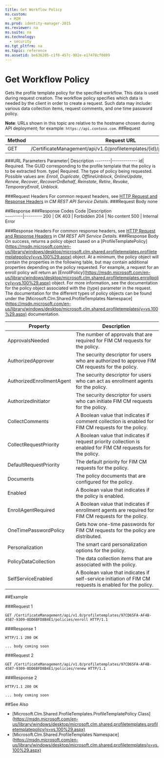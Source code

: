 ```yaml
---
title: Get Workflow Policy
ms.custom:
  - MIM
ms.prod: identity-manager-2015
ms.reviewer: na
ms.suite: na
ms.technology:
  - security
ms.tgt_pltfrm: na
ms.topic: reference
ms.assetid: be636205-c1f0-457c-982e-e17478cf0889
---
```

# Get Workflow Policy
Gets the profile template policy for the specified workflow. This data is used during request creation. The workflow policy specifies which data is needed by the client in order to create a request. Such data may include: various data collection items, request comments, and one time password policy.

**Note**: URLs shown in this topic are relative to the hostname chosen during API deployment; for example: `https://api.contoso.com`.
##Request


Method  |Request URL  
---------|---------
GET     |/CertificateManagement/api/v1.0/profiletemplates/{id}/policy/workflow/{type}

###URL Parameters
Parameter| Description
--------|-------------
id| Required. The GUID corresponding to the profile template that the policy is to be extracted from.
type| Required. The type of policy being requested. Possible values are: *Enroll*, *Duplicate*, *OfflineUnblock*, *OnlineUpdate*, *Renew*, *Recover*, *RecoverOnBehalf*, *Reinstate*, *Retire*, *Revoke*, *TemporaryEnroll*, *Unblock*.

###Request Headers
For common request headers, see [HTTP Request and Response Headers](certificate-management-rest-api-service-details.md#HttpHeaders) in *CM REST API Service Details*.
###Request Body
none

##Response
###Response Codes
Code  |Description  
---------|---------
200     | OK
403 | Forbidden
204 | No content
500 | Internal Error

###Response Headers
For common response headers, see [HTTP Request and Response Headers](certificate-management-rest-api-service-details.md#HttpHeaders) in *CM REST API Service Details*.
###Response Body
On success, returns a policy object based on a [ProfileTemplatePolicy](https://msdn.microsoft.com/en-us/library/windows/desktop/microsoft.clm.shared.profiletemplates.profiletemplatepolicy(v=vs.100%29.aspx) object. At a minimum, the policy object will contain the properties in the following table, but may contain additional properties depending on the policy requested. For example, a request for an enroll policy will return an [EnrollPolicy](https://msdn.microsoft.com/en-us/library/windows/desktop/microsoft.clm.shared.profiletemplates.enrollpolicy(v=vs.100%29.aspx) object. For more information, see the documentation for the policy object associated with the {type} parameter in the request. The documentation for the different types of policy objects can be found under the [Microsoft.Clm.Shared.ProfileTemplates Namespace](https://msdn.microsoft.com/en-us/library/windows/desktop/microsoft.clm.shared.profiletemplates(v=vs.100%29.aspx) documentation.

Property | Description
---------|------------
ApprovalsNeeded | The number of approvals that are required for FIM CM requests for the policy.
AuthorizedApprover | The security descriptor for users who are authorized to approve FIM CM requests for the policy.
AuthorizedEnrollmentAgent | The security descriptor for users who can act as enrollment agents for the policy.
AuthorizedInitiator | The security descriptor for users who can initiate FIM CM requests for the policy.
CollectComments | A Boolean value that indicates if comment collection is enabled for FIM CM requests for the policy.
CollectRequestPriority | A Boolean value that indicates if request priority collection is enabled for FIM CM requests for the policy.
DefaultRequestPriority | The default priority for FIM CM requests for the policy.
Documents | The policy documents that are configured for the policy.
Enabled | A Boolean value that indicates if the policy is enabled.
EnrollAgentRequired | A Boolean value that indicates if enrollment agents are required for FIM CM requests for the policy.
OneTimePasswordPolicy | Gets how one-time passwords for FIM CM requests for the policy are distributed.
Personalization | The smart card personalization options for the policy.
PolicyDataCollection | The data collection items that are associated with the policy.
SelfServiceEnabled | A Boolean value that indicates if self-service initiation of FIM CM requests is enabled for the policy.

##Example

###Request 1
```
GET /CertificateManagement/api/v1.0/profiletemplates/97CD65FA-AF4B-4587-9309-0DD6BFD8B4E1/policies/enroll HTTP/1.1
```
###Response 1
```
HTTP/1.1 200 OK

... body coming soon
```       
###Request 2
```
GET /CertificateManagement/api/v1.0/profiletemplates/97CD65FA-AF4B-4587-9309-0DD6BFD8B4E1/policies/renew HTTP/1.1
```
###Response 2
```
HTTP/1.1 200 OK

... body coming soon
```       
##See Also

- [Microsoft.Clm.Shared.ProfileTemplates.ProfileTemplatePolicy Class](https://msdn.microsoft.com/en-us/library/windows/desktop/microsoft.clm.shared.profiletemplates.profiletemplatepolicy(v=vs.100%29.aspx)
- [Microsoft.Clm.Shared.ProfileTemplates Namespace](https://msdn.microsoft.com/en-us/library/windows/desktop/microsoft.clm.shared.profiletemplates(v=vs.100%29.aspx)
